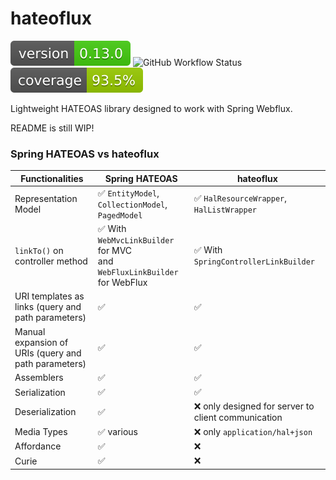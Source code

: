 # hateoflux

![Version](.github/badges/version.svg)
![GitHub Workflow Status](https://img.shields.io/github/actions/workflow/status/kamillionlabs/hateoflux/main.yml?branch=master)
![Coverage](.github/badges/jacoco.svg)

Lightweight HATEOAS library designed to work with Spring Webflux.

README is still WIP!

### Spring HATEOAS vs hateoflux

| Functionalities                                      | Spring HATEOAS                                                                | hateoflux                                          |
|------------------------------------------------------|-------------------------------------------------------------------------------|----------------------------------------------------|
| Representation Model                                 | ✅ `EntityModel`, `CollectionModel`, `PagedModel`                              | ✅ `HalResourceWrapper`, `HalListWrapper`           |
| `linkTo()` on controller method                      | ✅  With `WebMvcLinkBuilder` for MVC <br/>and `WebFluxLinkBuilder` for WebFlux | ✅  With `SpringControllerLinkBuilder`              |
| URI templates as links (query and path parameters)   | ✅                                                                             | ✅                                                  |
| Manual expansion of URIs (query and path parameters) | ✅                                                                             | ✅                                                  |
| Assemblers                                           | ✅                                                                             | ✅                                                  |
| Serialization                                        | ✅                                                                             | ✅                                                  |
| Deserialization                                      | ✅                                                                             | ❌ only designed for server to client communication |
| Media Types                                          | ✅ various                                                                     | ❌ only `application/hal+json`                      |
| Affordance                                           | ✅                                                                             | ❌                                                  |
| Curie                                                | ✅                                                                             | ❌                                                  |